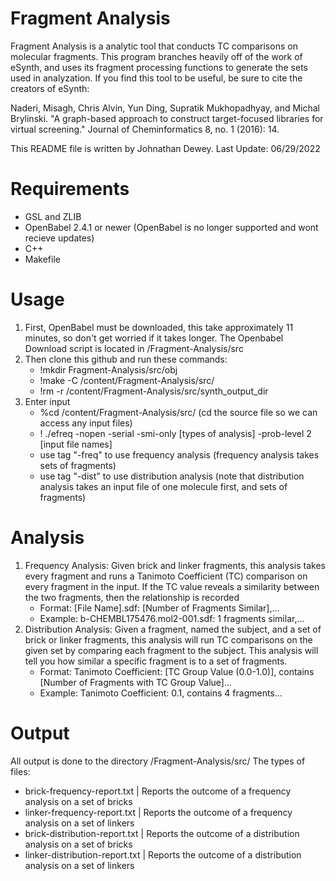 # Fragment Analysis

Fragment Analysis is a analytic tool that conducts TC comparisons on molecular fragments.
This program branches heavily off of the work of eSynth, and uses its fragment processing functions to generate the sets used in analyzation. If you find this tool to be useful, be sure to cite the creators of eSynth:

Naderi, Misagh, Chris Alvin, Yun Ding, Supratik Mukhopadhyay, and Michal Brylinski. "A graph-based approach to construct target-focused libraries for virtual screening." Journal of Cheminformatics 8, no. 1 (2016): 14.

This README file is written by Johnathan Dewey. Last Update: 06/29/2022

# Requirements
  - GSL and ZLIB
  - OpenBabel 2.4.1 or newer (OpenBabel is no longer supported and wont recieve updates)
  - C++
  - Makefile
  
# Usage
  1. First, OpenBabel must be downloaded, this take approximately 11 minutes, so don't get worried if it takes longer. The Openbabel Download script is located in /Fragment-Analysis/src
  2. Then clone this github and run these commands:
      - !mkdir Fragment-Analysis/src/obj
      - !make -C /content/Fragment-Analysis/src/
      - !rm -r /content/Fragment-Analysis/src/synth_output_dir
  3. Enter input
      - %cd /content/Fragment-Analysis/src/ (cd the source file so we can access any input files)
      - ! ./efreq -nopen -serial -smi-only [types of analysis] -prob-level 2 [input file names]
      -   use tag "-freq" to use frequency analysis (frequency analysis takes sets of fragments)
      -   use tag "-dist" to use distribution analysis (note that distribution analysis takes an input file of one molecule first, and sets of fragments)

# Analysis
  1. Frequency Analysis: Given brick and linker fragments, this analysis takes every fragment and runs a Tanimoto Coefficient (TC) comparison on every fragment in the input. If the TC value reveals a similarity between the two fragments, then the relationship is recorded
      - Format:  [File Name].sdf: [Number of Fragments Similar],...
      - Example: b-CHEMBL175476.mol2-001.sdf: 1 fragments similar,...
  2. Distribution Analysis: Given a fragment, named the subject, and a set of brick or linker fragments, this analysis will run TC comparisons on the given set by comparing each fragment to the subject. This analysis will tell you how similar a specific fragment is to a set of fragments.
      - Format:  Tanimoto Coefficient: [TC Group Value (0.0-1.0)], contains [Number of Fragments with TC Group Value]...
      - Example: Tanimoto Coefficient: 0.1, contains 4 fragments...
# Output
  All output is done to the directory /Fragment-Analysis/src/
  The types of files:
  - brick-frequency-report.txt     | Reports the outcome of a frequency analysis on a set of bricks
  - linker-frequency-report.txt    | Reports the outcome of a frequency analysis on a set of linkers
  - brick-distribution-report.txt  | Reports the outcome of a distribution analysis on a set of bricks
  - linker-distribution-report.txt | Reports the outcome of a distribution analysis on a set of linkers

